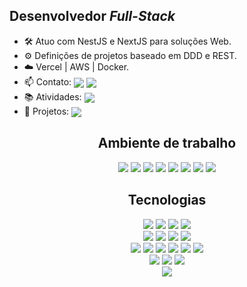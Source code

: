 <div align="center">
   <!-- Seção Desenvolvedor Full-Stack -->
   <div align="left" >
      <div>
         <h2>Desenvolvedor <em>Full-Stack</em></h2>
         <ul>
            <li>🛠️ Atuo com NestJS e NextJS para soluções Web.</li>
            <li>⚙️ Definições de projetos baseado em DDD e REST.</li>
            <li>☁️ Vercel | AWS | Docker. </li>
            <li>📫 Contato:
               <span>
               <a href="https://www.linkedin.com/in/vini-palenske/" target="_blank">
               <img align="center"
                  src="https://img.shields.io/badge/LinkedIn-0077B5?style=flat&logo=linkedin&logoColor=white"
                  target="_blank"></a>
               <a href="https://mail.google.com/mail/?view=cm&fs=1&to=viniciuspalenske@gmail.com" target="_blank">
               <img align="center" src="https://img.shields.io/badge/Gmail-D14836?style=flat&logo=gmail&logoColor=white"
                  target="_blank"></a>
               </span>
            </li>
            <li>📚 Atividades: <a href="https://github.com/palenske/Trybe" target="_blank"><img align="center"
               src="https://img.shields.io/badge/💪🏽-Trybe-2fc18c" target="_blank"></a></li>
            <li>📝 Projetos: <a href="#user-74431720-pinned-items-reorder-form"><img align="center"
               src="https://img.shields.io/badge/📌-Projects-40197e" target="_blank"></a></li>
         </ul>
      </div>
   </div>
   <!-- Seção Ambiente de Trabalho -->
   <div align="left">
      <div align="center">
         <h2>Ambiente de trabalho</h2>
         <a href="https://ubuntu.com/"><img
            src="https://img.shields.io/badge/Ubuntu-E95420?style=for-the-badge&logo=ubuntu&logoColor=white"
            target="_blank"></a>
         <a href="https://ohmyz.sh/"><img
            src="https://img.shields.io/badge/oh_my_zsh-1A2C34?style=for-the-badge&logo=ohmyzsh&logoColor=white"
            target="_blank"></a>
         <a href="https://zoom.us/"><img
            src="https://img.shields.io/badge/Zoom-2D8CFF?style=for-the-badge&logo=zoom&logoColor=white"
            target="_blank"></a>
         <a href="https://code.visualstudio.com/"><img
            src="https://img.shields.io/badge/Visual_Studio_Code-0078D4?style=for-the-badge&logo=visual%20studio%20code&logoColor=white"
            target="_blank"></a>
         <a href="#"><img
            src="https://img.shields.io/badge/Discord-%235865F2.svg?style=for-the-badge&logo=discord&logoColor=white"
            target="_blank"></a>
         <a href="https://www.google.pt/intl/pt-PT/chrome/"><img
            src="https://img.shields.io/badge/Google_chrome-black?style=for-the-badge&logo=Google-chrome&logoColor=white"
            target="_blank"></a>
         <a href="https://trello.com/"><img
            src="https://img.shields.io/badge/Jira-0052CC?style=for-the-badge&logo=jira&logoColor=white"
            target="_blank"></a>
         <a href="https://open.spotify.com/playlist/0IzUOk12Q6xEfa43Mp9tyO"><img
            src="https://img.shields.io/badge/Spotify-1DB954?style=for-the-badge&logo=spotify&logoColor=white"
            target="_blank"></a>
      </div>
   </div>
</div>
<!-- Seção Tecnologias -->
<div align="center">
   <h2>Tecnologias</h2>
   <div>
      <a href="#"><img
         src="https://img.shields.io/badge/Redux-593D88?style=for-the-badge&logo=redux&logoColor=white"
         target="_blank"></a>
      <a href="#"><img
         src="https://img.shields.io/badge/React_Router-CA4245?style=for-the-badge&logo=react-router&logoColor=white"
         target="_blank"></a>
      <a href="#"><img
         src="https://img.shields.io/badge/Jest-C21325?style=for-the-badge&logo=jest&logoColor=white"
         target="_blank"></a>
      <a href="#"><img
         src="https://img.shields.io/badge/RTL-1A2C34?style=for-the-badge&amp;logo=testing-library&amp;logoColor=E33332"
         target="_blank"></a>
   </div>
   <div>
      <a href="#"><img
         src="https://img.shields.io/badge/MySQL-4479A1?style=for-the-badge&logo=mysql&logoColor=white"
         target="_blank"></a>
      <a href="#"><img
         src="https://img.shields.io/badge/MongoDB-4EA94B?style=for-the-badge&logo=mongodb&logoColor=white"
         target="_blank"></a>
      <a href="#"><img
         src="https://img.shields.io/badge/Mocha-8D6748?style=for-the-badge&logo=mocha&logoColor=white"
         target="_blank"></a>
      <a href="#"><img
         src="https://img.shields.io/badge/Sequelize-white?style=for-the-badge&logo=sequelize&logoColor=52B0E7"
         target="_blank"></a>
   </div>
   <div>
      <a href="#"><img
         src="https://img.shields.io/badge/NestJS-E0234E?style=for-the-badge&logo=nestjs&logoColor=white"
         target="_blank"></a>
      <a href="#"><img
         src="https://img.shields.io/badge/Next.js-000000?style=for-the-badge&logo=nextdotjs&logoColor=white"
         target="_blank"></a>
      <a href="#"><img
         src="https://img.shields.io/badge/Prisma-2D3748?style=for-the-badge&logo=prisma&logoColor=white"
         target="_blank"></a>
      <a href="#"><img
         src="https://img.shields.io/badge/AWS-232F3E?style=for-the-badge&logo=amazon-aws&logoColor=white"
         target="_blank"></a>
      <a href="#"><img
         src="https://img.shields.io/badge/Vercel-000000?style=for-the-badge&logo=vercel&logoColor=white"
         target="_blank"></a>
      <a href="#"><img
         src="https://img.shields.io/badge/Docker-2496ED?style=for-the-badge&logo=docker&logoColor=white"
         target="_blank"></a>
   </div>
   <div>
      <a href="#"><img
         src="https://img.shields.io/badge/Node.js-339933?style=for-the-badge&logo=nodedotjs&logoColor=white"
         target="_blank"></a>
      <a href="#"><img
         src="https://img.shields.io/badge/Express.js-000000?style=for-the-badge&logo=express&logoColor=white"
         target="_blank"></a>
      <a href="#"><img
         src="https://img.shields.io/badge/Heroku-430098?style=for-the-badge&logo=heroku&logoColor=white"
         target="_blank"></a>
   </div>
   <div>
      <a href="#"><img
         src="https://img.shields.io/badge/Python-3776AB?style=for-the-badge&logo=python&logoColor=yellow"
         target="_blank"></a>
   </div>
</div>
